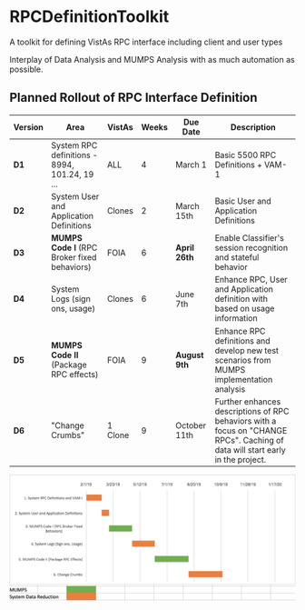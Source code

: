 # RPCDefinitionToolkit

A toolkit for defining VistAs RPC interface including client and user types

Interplay of Data Analysis and MUMPS Analysis with as much automation as possible.

## Planned Rollout of RPC Interface Definition

Version | Area | VistAs | Weeks | Due Date | Description
--- | --- | --- | --- | --- | ---
__D1__ | System RPC definitions - 8994, 101.24, 19 ... | ALL | 4 | March 1 | Basic 5500 RPC Definitions + VAM-1
__D2__ | System User and Application Definitions | Clones | 2 | March 15th | Basic User and Application Definitions
__D3__ | __MUMPS Code I__ (RPC Broker fixed behaviors) | FOIA | 6 | __April 26th__ | Enable Classifier's session recognition and stateful behavior
__D4__ | System Logs (sign ons, usage) | Clones | 6 | June 7th | Enhance RPC, User and Application definition with based on usage information
__D5__ | __MUMPS Code II__ (Package RPC effects) | FOIA | 9 | __August 9th__ | Enhance RPC definitions and develop new test scenarios from MUMPS implementation analysis
__D6__ | "Change Crumbs" | 1 Clone | 9 | October 11th | Further enhances descriptions of RPC behaviors with a focus on "CHANGE RPCs". Caching of data will start early in the project.

![Gantt TK](Images/vam2TKGantt.png)
